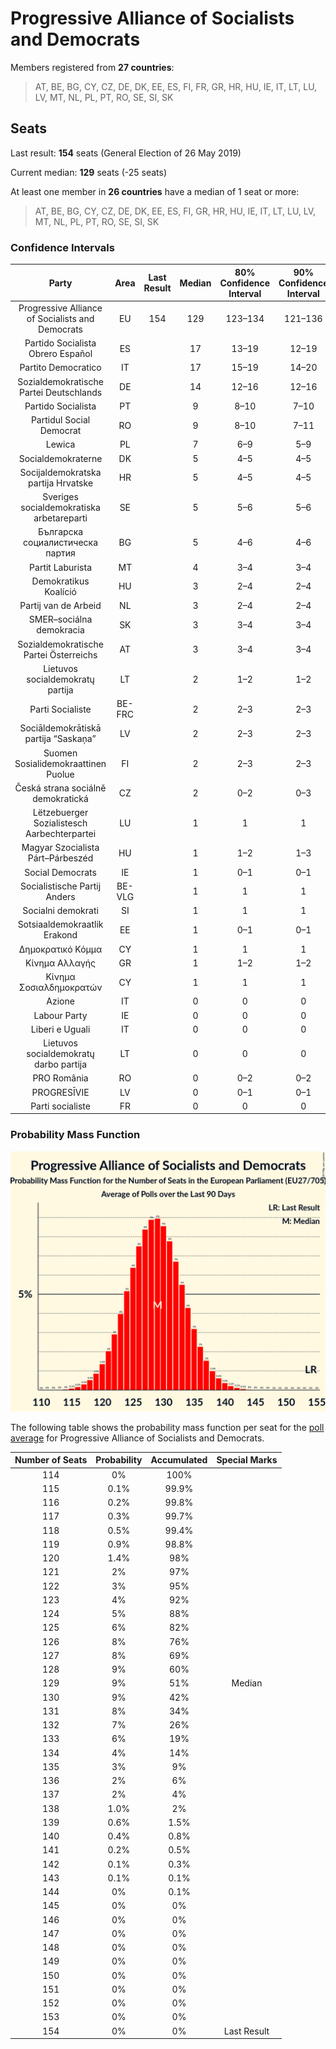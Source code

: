 # Progressive Alliance of Socialists and Democrats

Members registered from **27 countries**:

> AT, BE, BG, CY, CZ, DE, DK, EE, ES, FI, FR, GR, HR, HU, IE, IT, LT, LU, LV, MT, NL, PL, PT, RO, SE, SI, SK

## Seats

Last result: **154** seats (General Election of 26 May 2019)

Current median: **129** seats (-25 seats)

At least one member in **26 countries** have a median of 1 seat or more:

> AT, BE, BG, CY, CZ, DE, DK, EE, ES, FI, GR, HR, HU, IE, IT, LT, LU, LV, MT, NL, PL, PT, RO, SE, SI, SK

### Confidence Intervals

| Party | Area | Last Result | Median | 80% Confidence Interval | 90% Confidence Interval | 95% Confidence Interval | 99% Confidence Interval |
|:-----:|:----:|:-----------:|:------:|:-----------------------:|:-----------------------:|:-----------------------:|:-----------------------:|
| Progressive Alliance of Socialists and Democrats | EU | 154 | 129 | 123–134 | 121–136 | 120–137 | 117–140 |
| Partido Socialista Obrero Español | ES | | 17 | 13–19 | 12–19 | 12–20 | 11–20 |
| Partito Democratico | IT | | 17 | 15–19 | 14–20 | 14–21 | 13–23 |
| Sozialdemokratische Partei Deutschlands | DE | | 14 | 12–16 | 12–16 | 12–16 | 12–17 |
| Partido Socialista | PT | | 9 | 8–10 | 7–10 | 7–10 | 7–10 |
| Partidul Social Democrat | RO | | 9 | 8–10 | 7–11 | 7–11 | 7–11 |
| Lewica | PL | | 7 | 6–9 | 5–9 | 5–10 | 5–10 |
| Socialdemokraterne | DK | | 5 | 4–5 | 4–5 | 4–5 | 4–5 |
| Socijaldemokratska partija Hrvatske | HR | | 5 | 4–5 | 4–5 | 4–6 | 4–6 |
| Sveriges socialdemokratiska arbetareparti | SE | | 5 | 5–6 | 5–6 | 4–6 | 4–6 |
| Българска социалистическа партия | BG | | 5 | 4–6 | 4–6 | 4–6 | 4–6 |
| Partit Laburista | MT | | 4 | 3–4 | 3–4 | 3–4 | 3–5 |
| Demokratikus Koalíció | HU | | 3 | 2–4 | 2–4 | 2–4 | 2–4 |
| Partij van de Arbeid | NL | | 3 | 2–4 | 2–4 | 2–4 | 2–4 |
| SMER–sociálna demokracia | SK | | 3 | 3–4 | 3–4 | 2–4 | 2–4 |
| Sozialdemokratische Partei Österreichs | AT | | 3 | 3–4 | 3–4 | 2–4 | 2–4 |
| Lietuvos socialdemokratų partija | LT | | 2 | 1–2 | 1–2 | 1–2 | 1–3 |
| Parti Socialiste | BE-FRC | | 2 | 2–3 | 2–3 | 2–3 | 2–3 |
| Sociāldemokrātiskā partija “Saskaņa” | LV | | 2 | 2–3 | 2–3 | 2–3 | 1–3 |
| Suomen Sosialidemokraattinen Puolue | FI | | 2 | 2–3 | 2–3 | 2–3 | 2–3 |
| Česká strana sociálně demokratická | CZ | | 2 | 0–2 | 0–3 | 0–3 | 0–3 |
| Lëtzebuerger Sozialistesch Aarbechterpartei | LU | | 1 | 1 | 1 | 1 | 1 |
| Magyar Szocialista Párt–Párbeszéd | HU | | 1 | 1–2 | 1–3 | 1–3 | 0–3 |
| Social Democrats | IE | | 1 | 0–1 | 0–1 | 0–1 | 0–1 |
| Socialistische Partij Anders | BE-VLG | | 1 | 1 | 1 | 1 | 1 |
| Socialni demokrati | SI | | 1 | 1 | 1 | 1 | 1–2 |
| Sotsiaaldemokraatlik Erakond | EE | | 1 | 0–1 | 0–1 | 0–1 | 0–1 |
| Δημοκρατικό Κόμμα | CY | | 1 | 1 | 1 | 1 | 1 |
| Κίνημα Αλλαγής | GR | | 1 | 1–2 | 1–2 | 1–2 | 1–2 |
| Κίνημα Σοσιαλδημοκρατών | CY | | 1 | 1 | 1 | 1 | 1 |
| Azione | IT | | 0 | 0 | 0 | 0 | 0–4 |
| Labour Party | IE | | 0 | 0 | 0 | 0 | 0 |
| Liberi e Uguali | IT | | 0 | 0 | 0 | 0–3 | 0–4 |
| Lietuvos socialdemokratų darbo partija | LT | | 0 | 0 | 0 | 0 | 0–1 |
| PRO România | RO | | 0 | 0–2 | 0–2 | 0–2 | 0–3 |
| PROGRESĪVIE | LV | | 0 | 0–1 | 0–1 | 0–1 | 0–1 |
| Parti socialiste | FR | | 0 | 0 | 0 | 0 | 0 |

### Probability Mass Function

![Graph with seats probability mass function not yet produced](average-2020-02-29-seats-pmf-progressiveallianceofsocialistsanddemocrats.png "Seats Probability Mass Function")

The following table shows the probability mass function per seat for the [poll average](average-2020-02-29.html) for Progressive Alliance of Socialists and Democrats.

| Number of Seats | Probability | Accumulated | Special Marks |
|:---------------:|:-----------:|:-----------:|:-------------:|
| 114 | 0% | 100% |  |
| 115 | 0.1% | 99.9% |  |
| 116 | 0.2% | 99.8% |  |
| 117 | 0.3% | 99.7% |  |
| 118 | 0.5% | 99.4% |  |
| 119 | 0.9% | 98.8% |  |
| 120 | 1.4% | 98% |  |
| 121 | 2% | 97% |  |
| 122 | 3% | 95% |  |
| 123 | 4% | 92% |  |
| 124 | 5% | 88% |  |
| 125 | 6% | 82% |  |
| 126 | 8% | 76% |  |
| 127 | 8% | 69% |  |
| 128 | 9% | 60% |  |
| 129 | 9% | 51% | Median |
| 130 | 9% | 42% |  |
| 131 | 8% | 34% |  |
| 132 | 7% | 26% |  |
| 133 | 6% | 19% |  |
| 134 | 4% | 14% |  |
| 135 | 3% | 9% |  |
| 136 | 2% | 6% |  |
| 137 | 2% | 4% |  |
| 138 | 1.0% | 2% |  |
| 139 | 0.6% | 1.5% |  |
| 140 | 0.4% | 0.8% |  |
| 141 | 0.2% | 0.5% |  |
| 142 | 0.1% | 0.3% |  |
| 143 | 0.1% | 0.1% |  |
| 144 | 0% | 0.1% |  |
| 145 | 0% | 0% |  |
| 146 | 0% | 0% |  |
| 147 | 0% | 0% |  |
| 148 | 0% | 0% |  |
| 149 | 0% | 0% |  |
| 150 | 0% | 0% |  |
| 151 | 0% | 0% |  |
| 152 | 0% | 0% |  |
| 153 | 0% | 0% |  |
| 154 | 0% | 0% | Last Result |


